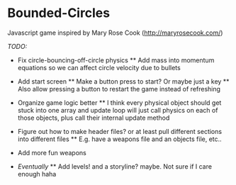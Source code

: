 # Bounded-Circles
Javascript game inspired by Mary Rose Cook (http://maryrosecook.com/)

*TODO:*
* Fix circle-bouncing-off-circle physics
** Add mass into momentum equations so we can affect circle velocity due to bullets
* Add start screen 
** Make a button press to start? Or maybe just a key
** Also allow pressing a button to restart the game instead of refreshing
* Organize game logic better
** I think every physical object should get stuck into one array and update loop will just call physics on each of those objects, plus call their internal update method
* Figure out how to make header files? or at least pull different sections into different files
** E.g. have a weapons file and an objects file, etc..
* Add more fun weapons

* *Eventually*
** Add levels! and a storyline? maybe. Not sure if I care enough haha
